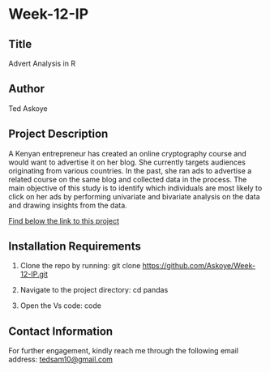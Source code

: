 # Week-12-IP

## Title
Advert Analysis in R 

## Author
Ted Askoye

## Project Description
A Kenyan entrepreneur has created an online cryptography course and would want to advertise it on her blog. She currently targets audiences originating from various countries. In the past, she ran ads to advertise a related course on the same blog and collected data in the process. The main objective of this study is to identify which individuals are most likely to click on her ads by performing univariate and bivariate analysis on the data and drawing insights from the data.

[Find below the link to this project](https://github.com/Askoye/Week-12-IP/blob/master/Advertising%20in%20R%20-%20Week%2012%20IP%20-%20Ted%20Askoye.pdf)
  
 ## Installation Requirements
1. Clone the repo by running: git clone https://github.com/Askoye/Week-12-IP.git

2. Navigate to the project directory: cd pandas

3. Open the Vs code: code

## Contact Information
For further engagement, kindly reach me through the following email address: tedsam10@gmail.com
